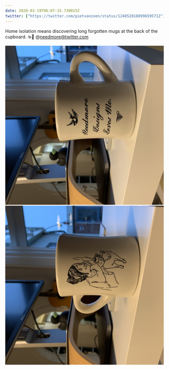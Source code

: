 ```yaml
---
date: 2020-03-19T06:07:15.730015Z
twitter: ["https://twitter.com/pietvanzoen/status/1240520188996595712"]
---
```

Home isolation means discovering long forgotten mugs at the back of the cupboard. ☕️💖 @needmore@twitter.com

![](/media/0712308B-1D66-49D8-8230-4EB84F11E6A3.jpeg)
![](/media/00281E04-D941-4C56-8307-65E5B80B47DD.jpeg)
